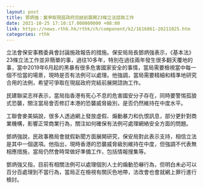 ```yaml
---
layout: post
title: 鄧炳強：冀爭取現屆政府完結前展開23條立法諮詢工作
date: 2021-10-25 17:10:17.000000000 +08:00
link: https://news.rthk.hk/rthk/ch/component/k2/1616861-20211025.htm
categories: rthk
---
```


立法會保安事務委員會討論施政報告的措施。保安局局長鄧炳強表示，《基本法》23條立法工作並非簡單的事，過往10多年，特別在過往兩年發生很多翻天覆地的事，當中2019年6月起的黑暴有很多危害國家安全的事情，當局需要檢視當中每一個不恰當的場景，現時是否有法例可以處理。他強調，當局需要精細和精準地研究合用的法例，希望可爭取在現屆政府完結前展開諮詢工作。

民建聯梁志祥表示，當局指香港有死心不息的危害國安分子存在，同時要警惕孤狼式恐襲，關注當局會否修訂本港的恐襲威脅級別，是否仍然維持在中度水平。

工聯會麥美娟說，很多人透過網上發放虛假、煽動暴力和仇恨訊息，部分更針對商業機構，影響正常商業行為，關注如何確保有法例可處理網絡安全方面的問題。

鄧炳強說，民政事務局會就假新聞方面展開研究，保安局對此表示支持，相信立法是其中一個選項。他指出，現時香港的恐襲威脅級別維持在中度，但強調不代表無相應措施，當局仍然會時常做好準備工作，包括情報搜集等。

鄧炳強又指，目前有相關法例可以處理個別人士的煽動恐嚇行為，但明白未必可以百分百處理到不當行為，當局正在檢視有關灰色地帶，法改會也會就網上罪行進行檢討。
